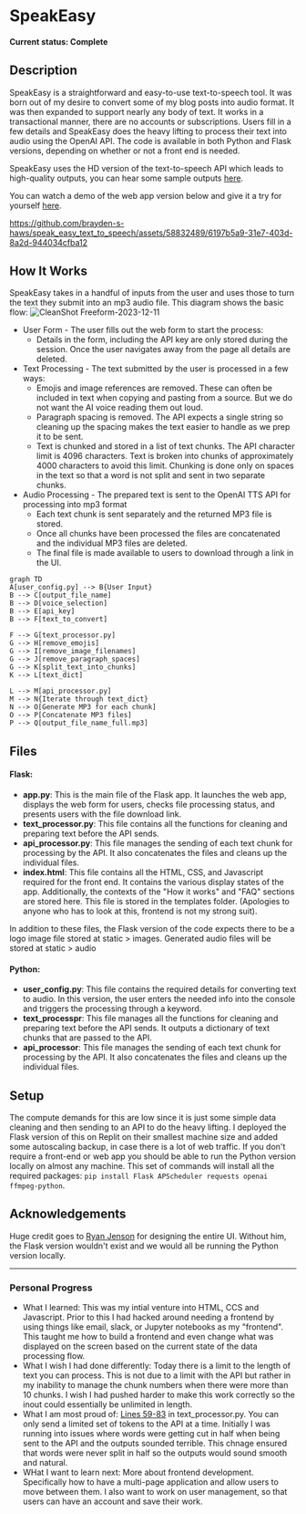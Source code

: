 # SpeakEasy

#### Current status: Complete

## Description
SpeakEasy is a straightforward and easy-to-use text-to-speech tool. It was born out of my desire to convert some of my blog posts into audio format. It was then expanded to support nearly any body of text. It works in a transactional manner, there are no accounts or subscriptions. Users fill in a few details and SpeakEasy does the heavy lifting to process their text into audio using the OpenAI API. The code is available in both Python and Flask versions, depending on whether or not a front end is needed. 

SpeakEasy uses the HD version of the text-to-speech API which leads to high-quality outputs, you can hear some sample outputs [here](https://haws.notion.site/Audio-Blog-Posts-26d29fb160d1421cb7bf4bf252589347).

You can watch a demo of the web app version below and give it a try for yourself [here](https://speak-easy.replit.app).

https://github.com/brayden-s-haws/speak_easy_text_to_speech/assets/58832489/6197b5a9-31e7-403d-8a2d-944034cfba12

## How It Works
SpeakEasy takes in a handful of inputs from the user and uses those to turn the text they submit into an mp3 audio file. This diagram shows the basic flow:
![CleanShot Freeform-2023-12-11](https://github.com/brayden-s-haws/speak_easy_text_to_speech/assets/58832489/6ecb436d-03ce-4689-ba3c-54cde170f403)

- User Form - The user fills out the web form to start the process:
  - Details in the form, including the API key are only stored during the session. Once the user navigates away from the page all details are deleted.
- Text Processing - The text submitted by the user is processed in a few ways:
  - Emojis and image references are removed. These can often be included in text when copying and pasting from a source. But we do not want the AI voice reading them out loud.
  - Paragraph spacing is removed. The API expects a single string so cleaning up the spacing makes the text easier to handle as we prep it to be sent.
  - Text is chunked and stored in a list of text chunks. The API character limit is 4096 characters. Text is broken into chunks of approximately 4000 characters to avoid this limit. Chunking is done only on spaces in the text so that a word is not split and sent in two separate chunks.
- Audio Processing - The prepared text is sent to the OpenAI TTS API for processing into mp3 format
  - Each text chunk is sent separately and the returned MP3 file is stored.
  - Once all chunks have been processed the files are concatenated and the individual MP3 files are deleted.
  - The final file is made available to users to download through a link in the UI.

```mermaid
graph TD
A[user_config.py] --> B{User Input}
B --> C[output_file_name]
B --> D[voice_selection]
B --> E[api_key]
B --> F[text_to_convert]

F --> G[text_processor.py]
G --> H[remove_emojis]
G --> I[remove_image_filenames]
G --> J[remove_paragraph_spaces]
G --> K[split_text_into_chunks]
K --> L[text_dict]

L --> M[api_processor.py]
M --> N{Iterate through text_dict}
N --> O[Generate MP3 for each chunk]
O --> P[Concatenate MP3 files]
P --> Q[output_file_name_full.mp3]
```

## Files

#### Flask:

- **app.py**: This is the main file of the Flask app. It launches the web app, displays the web form for users, checks file processing status, and presents users with the file download link.
- **text_processor.py**: This file contains all the functions for cleaning and preparing text before the API sends.
- **api_processor.py**: This file manages the sending of each text chunk for processing by the API. It also concatenates the files and cleans up the individual files.
- **index.html**: This file contains all the HTML, CSS, and Javascript required for the front end. It contains the various display states of the app. Additionally, the contexts of the "How it works" and "FAQ" sections are stored here. This file is stored in the templates folder. (Apologies to anyone who has to look at this, frontend is not my strong suit).

In addition to these files, the Flask version of the code expects there to be a logo image file stored at static > images. Generated audio files will be stored at static > audio

#### Python:
- **user_config.py**: This file contains the required details for converting text to audio. In this version, the user enters the needed info into the console and triggers the processing through a keyword.
- **text_processpr**: This file manages all the functions for cleaning and preparing text before the API sends. It outputs a dictionary of text chunks that are passed to the API.
- **api_processor**: This file manages the sending of each text chunk for processing by the API. It also concatenates the files and cleans up the individual files.

## Setup
The compute demands for this are low since it is just some simple data cleaning and then sending to an API to do the heavy lifting. I deployed the Flask version of this on Replit on their smallest machine size and added some autoscaling backup, in case there is a lot of web traffic. If you don't require a front-end or web app you should be able to run the Python version locally on almost any machine. This set of commands will install all the required packages: `pip install Flask APScheduler requests openai ffmpeg-python`.

## Acknowledgements
Huge credit goes to [Ryan Jenson](https://github.com/rwjenson) for designing the entire UI. Without him, the Flask version wouldn't exist and we would all be running the Python version locally.

___

### Personal Progress
* What I learned: This was my intial venture into HTML, CCS and Javascript. Prior to this I had hacked around needing a frontend by using things like email, slack, or Jupyter notebooks as my "frontend". This taught me how to build a frontend and even change what was displayed on the screen based on the current state of the data processing flow.
* What I wish I had done differently: Today there is a limit to the length of text you can process. This is not due to a limit with the API but rather in my inability to manage the chunk numbers when there were more than 10 chunks. I wish I had pushed harder to make this work correctly so the inout could essentially be unlimited in length.
* What I am most proud of: [Lines 59-83](https://github.com/brayden-s-haws/speak_easy_text_to_speech/blob/cd59fed8065d8aaebe9c40d764c293d573900dee/flask/text_processor.py#L69) in text_processor.py. You can only send a limited set of tokens to the API at a time. Initially I was running into issues where words were getting cut in half when being sent to the API and the outputs sounded terrible. This chnage ensured that words were never split in half so the outputs would sound smooth and natural.
* WHat I want to learn next: More about frontend development. Specifically how to have a multi-page application and allow users to move between them. I also want to work on user management, so that users can have an account and save their work.
